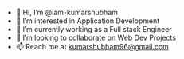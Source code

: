 - 👋 Hi, I’m @iam-kumarshubham
- 👀 I’m interested in Application Development
- 🌱 I’m currently working as a Full stack Engineer
- 💞️ I’m looking to collaborate on Web Dev Projects
- 📫 Reach me at kumarshubham96@gmail.com

<!---
iam-kumarshubham/iam-kumarshubham is a ✨ special ✨ repository because its `README.md` (this file) appears on your GitHub profile.
You can click the Preview link to take a look at your changes.
--->
